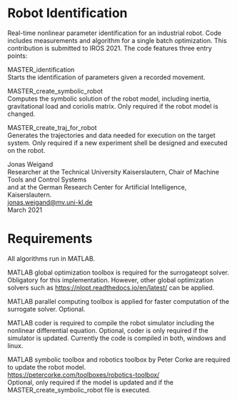 # Robot Identification
Real-time nonlinear parameter identification for an industrial robot. Code includes measurements and algorithm for a single batch optimization.
This contribution is submitted to IROS 2021. The code features three entry points:

MASTER_identification \
Starts the identification of parameters given a recorded movement.

MASTER_create_symbolic_robot \
Computes the symbolic solution of the robot model, including inertia, gravitational load and coriolis matrix.
Only required if the robot model is changed.

MASTER_create_traj_for_robot \
Generates the trajectories and data needed for execution on the target system.
Only required if a new experiment shell be designed and executed on the robot.

Jonas Weigand \
Researcher at the Technical University Kaiserslautern, Chair of Machine Tools and Control Systems\
and at the German Research Center for Artificial Intelligence, Kaiserslautern.\
jonas.weigand@mv.uni-kl.de\
March 2021

# Requirements
All algorithms run in MATLAB.

MATLAB global optimization toolbox is required for the surrogateopt solver. Obligatory for this implementation. 
However, other global optimization solvers such as https://nlopt.readthedocs.io/en/latest/ can be applied.

MATLAB parallel computing toolbox is applied for faster computation of the surrogate solver. Optional.

MATLAB coder is required to compile the robot simulator including the nonlinear differential equation. 
Optional, coder is only required if the simulator is updated.
Currently the code is compiled in both, windows and linux.

MATLAB symbolic toolbox and robotics toolbox by Peter Corke are required to update the robot model.\
https://petercorke.com/toolboxes/robotics-toolbox/ \
Optional, only required if the model is updated and if the MASTER_create_symbolic_robot file is executed.
